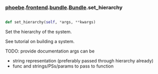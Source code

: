### [phoebe](phoebe.md).[frontend](phoebe.frontend.md).[bundle](phoebe.frontend.bundle.md).[Bundle](phoebe.frontend.bundle.Bundle.md).set_hierarchy

```py

def set_hierarchy(self, *args, **kwargs)

```



Set the hierarchy of the system.

See tutorial on building a system.

TODO: provide documentation
args can be
- string representation (preferably passed through hierarchy already)
- func and strings/PSs/params to pass to function

